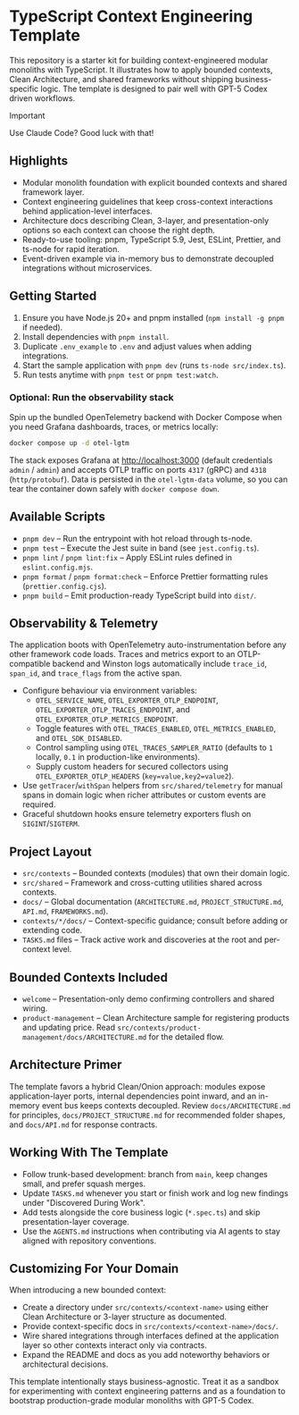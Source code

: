 # TypeScript Context Engineering Template

This repository is a starter kit for building context-engineered modular monoliths with TypeScript. It illustrates how to apply bounded contexts, Clean Architecture, and shared frameworks without shipping business-specific logic. The template is designed to pair well with GPT-5 Codex driven workflows.

> [!IMPORTANT]
> Use Claude Code? Good luck with that!

## Highlights
- Modular monolith foundation with explicit bounded contexts and shared framework layer.
- Context engineering guidelines that keep cross-context interactions behind application-level interfaces.
- Architecture docs describing Clean, 3-layer, and presentation-only options so each context can choose the right depth.
- Ready-to-use tooling: pnpm, TypeScript 5.9, Jest, ESLint, Prettier, and ts-node for rapid iteration.
- Event-driven example via in-memory bus to demonstrate decoupled integrations without microservices.

## Getting Started
1. Ensure you have Node.js 20+ and pnpm installed (`npm install -g pnpm` if needed).
2. Install dependencies with `pnpm install`.
3. Duplicate `.env_example` to `.env` and adjust values when adding integrations.
4. Start the sample application with `pnpm dev` (runs `ts-node src/index.ts`).
5. Run tests anytime with `pnpm test` or `pnpm test:watch`.

### Optional: Run the observability stack

Spin up the bundled OpenTelemetry backend with Docker Compose when you need
Grafana dashboards, traces, or metrics locally:

```bash
docker compose up -d otel-lgtm
```

The stack exposes Grafana at <http://localhost:3000> (default credentials
`admin` / `admin`) and accepts OTLP traffic on ports `4317` (gRPC) and `4318`
(`http/protobuf`). Data is persisted in the `otel-lgtm-data` volume, so you can
tear the container down safely with `docker compose down`.

## Available Scripts
- `pnpm dev` – Run the entrypoint with hot reload through ts-node.
- `pnpm test` – Execute the Jest suite in band (see `jest.config.ts`).
- `pnpm lint` / `pnpm lint:fix` – Apply ESLint rules defined in `eslint.config.mjs`.
- `pnpm format` / `pnpm format:check` – Enforce Prettier formatting rules (`prettier.config.cjs`).
- `pnpm build` – Emit production-ready TypeScript build into `dist/`.

## Observability & Telemetry
The application boots with OpenTelemetry auto-instrumentation before any other framework code loads. Traces and metrics export to an OTLP-compatible backend and Winston logs automatically include `trace_id`, `span_id`, and `trace_flags` from the active span.

- Configure behaviour via environment variables:
  - `OTEL_SERVICE_NAME`, `OTEL_EXPORTER_OTLP_ENDPOINT`, `OTEL_EXPORTER_OTLP_TRACES_ENDPOINT`, and `OTEL_EXPORTER_OTLP_METRICS_ENDPOINT`.
  - Toggle features with `OTEL_TRACES_ENABLED`, `OTEL_METRICS_ENABLED`, and `OTEL_SDK_DISABLED`.
  - Control sampling using `OTEL_TRACES_SAMPLER_RATIO` (defaults to `1` locally, `0.1` in production-like environments).
  - Supply custom headers for secured collectors using `OTEL_EXPORTER_OTLP_HEADERS` (`key=value,key2=value2`).
- Use `getTracer`/`withSpan` helpers from `src/shared/telemetry` for manual spans in domain logic when richer attributes or custom events are required.
- Graceful shutdown hooks ensure telemetry exporters flush on `SIGINT`/`SIGTERM`.

## Project Layout
- `src/contexts` – Bounded contexts (modules) that own their domain logic.
- `src/shared` – Framework and cross-cutting utilities shared across contexts.
- `docs/` – Global documentation (`ARCHITECTURE.md`, `PROJECT_STRUCTURE.md`, `API.md`, `FRAMEWORKS.md`).
- `contexts/*/docs/` – Context-specific guidance; consult before adding or extending code.
- `TASKS.md` files – Track active work and discoveries at the root and per-context level.

## Bounded Contexts Included
- `welcome` – Presentation-only demo confirming controllers and shared wiring.
- `product-management` – Clean Architecture sample for registering products and updating price. Read `src/contexts/product-management/docs/ARCHITECTURE.md` for the detailed flow.

## Architecture Primer
The template favors a hybrid Clean/Onion approach: modules expose application-layer ports, internal dependencies point inward, and an in-memory event bus keeps contexts decoupled. Review `docs/ARCHITECTURE.md` for principles, `docs/PROJECT_STRUCTURE.md` for recommended folder shapes, and `docs/API.md` for response contracts.

## Working With The Template
- Follow trunk-based development: branch from `main`, keep changes small, and prefer squash merges.
- Update `TASKS.md` whenever you start or finish work and log new findings under "Discovered During Work".
- Add tests alongside the core business logic (`*.spec.ts`) and skip presentation-layer coverage.
- Use the `AGENTS.md` instructions when contributing via AI agents to stay aligned with repository conventions.

## Customizing For Your Domain
When introducing a new bounded context:
- Create a directory under `src/contexts/<context-name>` using either Clean Architecture or 3-layer structure as documented.
- Provide context-specific docs in `src/contexts/<context-name>/docs/`.
- Wire shared integrations through interfaces defined at the application layer so other contexts interact only via contracts.
- Expand the README and docs as you add noteworthy behaviors or architectural decisions.

This template intentionally stays business-agnostic. Treat it as a sandbox for experimenting with context engineering patterns and as a foundation to bootstrap production-grade modular monoliths with GPT-5 Codex.
